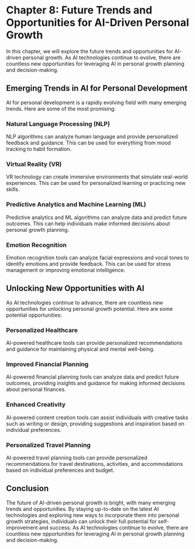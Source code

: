 Chapter 8: Future Trends and Opportunities for AI-Driven Personal Growth
========================================================================

In this chapter, we will explore the future trends and opportunities for AI-driven personal growth. As AI technologies continue to evolve, there are countless new opportunities for leveraging AI in personal growth planning and decision-making.

Emerging Trends in AI for Personal Development
----------------------------------------------

AI for personal development is a rapidly evolving field with many emerging trends. Here are some of the most promising:

### Natural Language Processing (NLP)

NLP algorithms can analyze human language and provide personalized feedback and guidance. This can be used for everything from mood tracking to habit formation.

### Virtual Reality (VR)

VR technology can create immersive environments that simulate real-world experiences. This can be used for personalized learning or practicing new skills.

### Predictive Analytics and Machine Learning (ML)

Predictive analytics and ML algorithms can analyze data and predict future outcomes. This can help individuals make informed decisions about personal growth planning.

### Emotion Recognition

Emotion recognition tools can analyze facial expressions and vocal tones to identify emotions and provide feedback. This can be used for stress management or improving emotional intelligence.

Unlocking New Opportunities with AI
-----------------------------------

As AI technologies continue to advance, there are countless new opportunities for unlocking personal growth potential. Here are some potential opportunities:

### Personalized Healthcare

AI-powered healthcare tools can provide personalized recommendations and guidance for maintaining physical and mental well-being.

### Improved Financial Planning

AI-powered financial planning tools can analyze data and predict future outcomes, providing insights and guidance for making informed decisions about personal finances.

### Enhanced Creativity

AI-powered content creation tools can assist individuals with creative tasks such as writing or design, providing suggestions and inspiration based on individual preferences.

### Personalized Travel Planning

AI-powered travel planning tools can provide personalized recommendations for travel destinations, activities, and accommodations based on individual preferences and budget.

Conclusion
----------

The future of AI-driven personal growth is bright, with many emerging trends and opportunities. By staying up-to-date on the latest AI technologies and exploring new ways to incorporate them into personal growth strategies, individuals can unlock their full potential for self-improvement and success. As AI technologies continue to evolve, there are countless new opportunities for leveraging AI in personal growth planning and decision-making.
